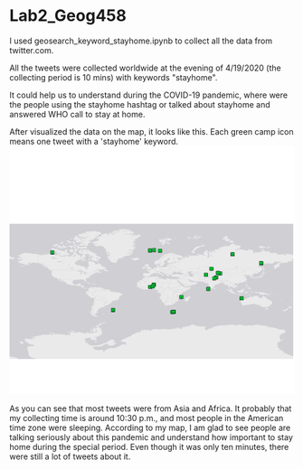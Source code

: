 # Lab2_Geog458

I used geosearch_keyword_stayhome.ipynb to collect all the data from twitter.com.

All the tweets were collected worldwide at the evening of 4/19/2020 (the collecting period is 10 mins) with keywords "stayhome".

It could help us to understand during the COVID-19 pandemic, where were the people using the stayhome hashtag or talked about stayhome and answered WHO call to stay at home.

After visualized the data on the map, it looks like this. Each green camp icon means one tweet with a 'stayhome' keyword.
![Image description](/assets/Lab2_image.png)

As you can see that most tweets were from Asia and Africa. It probably that my collecting time is around 10:30 p.m., and most people in the American time zone were sleeping. According to my map, I am glad to see people are talking seriously about this pandemic and understand how important to stay home during the special period. Even though it was only ten minutes, there were still a lot of tweets about it.
